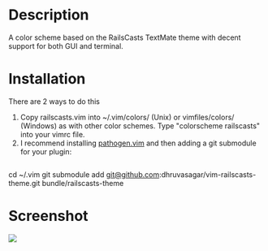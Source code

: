 # Description

A color scheme based on the RailsCasts TextMate theme with decent support for both GUI and terminal.

# Installation

There are 2 ways to do this

1. Copy railscasts.vim into ~/.vim/colors/ (Unix) or vimfiles/colors/ (Windows) as with 
   other color schemes. Type "colorscheme railscasts" into your vimrc file.
2. I recommend installing <a href="https://github.com/tpope/vim-pathogen">pathogen.vim</a> and then adding a git submodule for your plugin:
   ```sh
cd ~/.vim
git submodule add git@github.com:dhruvasagar/vim-railscasts-theme.git bundle/railscasts-theme

# Screenshot

<img src="https://raw.github.com/jpo/vim-railscasts-theme/master/screenshot.png" />
